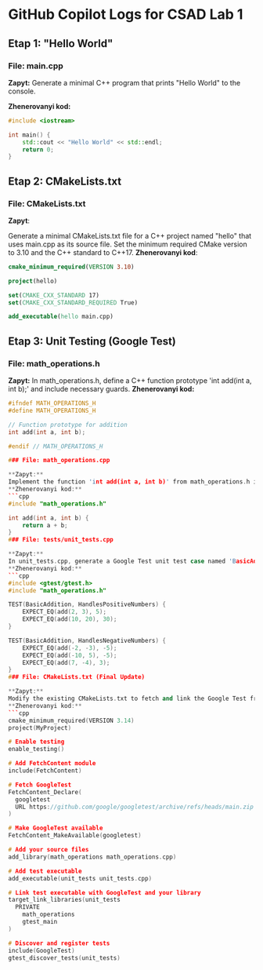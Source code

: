# GitHub Copilot Logs for CSAD Lab 1

## Etap 1: "Hello World"

### File: main.cpp

**Zapyt:**
Generate a minimal C++ program that prints "Hello World" to the console.


**Zhenerovanyi kod:**
```cpp
#include <iostream>

int main() {
    std::cout << "Hello World" << std::endl;
    return 0;
}
```
## Etap 2: CMakeLists.txt
### File: CMakeLists.txt
**Zapyt**:

Generate a minimal CMakeLists.txt file for a C++ project named "hello" that uses main.cpp as its source file. Set the minimum required CMake version to 3.10 and the C++ standard to C++17.
**Zhenerovanyi kod**:
 ```cmake 
cmake_minimum_required(VERSION 3.10)

project(hello)

set(CMAKE_CXX_STANDARD 17)
set(CMAKE_CXX_STANDARD_REQUIRED True)

add_executable(hello main.cpp)
```
## Etap 3: Unit Testing (Google Test)

### File: math_operations.h

**Zapyt:**
In math_operations.h, define a C++ function prototype 'int add(int a, int b);' and include necessary guards.
**Zhenerovanyi kod:**
```cpp
#ifndef MATH_OPERATIONS_H
#define MATH_OPERATIONS_H

// Function prototype for addition
int add(int a, int b);

#endif // MATH_OPERATIONS_H

### File: math_operations.cpp

**Zapyt:**
Implement the function 'int add(int a, int b)' from math_operations.h in math_operations.cpp to simply return the sum of a and b.
**Zhenerovanyi kod:**
```cpp
#include "math_operations.h"

int add(int a, int b) {
    return a + b;
}
### File: tests/unit_tests.cpp

**Zapyt:**
In unit_tests.cpp, generate a Google Test unit test case named 'BasicAddition' for the function 'int add(int a, int b)' from math_operations.h. Ensure it tests positive and negative numbers.
**Zhenerovanyi kod:**
```cpp
#include <gtest/gtest.h>
#include "math_operations.h"

TEST(BasicAddition, HandlesPositiveNumbers) {
    EXPECT_EQ(add(2, 3), 5);
    EXPECT_EQ(add(10, 20), 30);
}

TEST(BasicAddition, HandlesNegativeNumbers) {
    EXPECT_EQ(add(-2, -3), -5);
    EXPECT_EQ(add(-10, 5), -5);
    EXPECT_EQ(add(7, -4), 3);
}
### File: CMakeLists.txt (Final Update)

**Zapyt:**
Modify the existing CMakeLists.txt to fetch and link the Google Test framework using FetchContent.
**Zhenerovanyi kod:**
```cpp
cmake_minimum_required(VERSION 3.14)
project(MyProject)

# Enable testing
enable_testing()

# Add FetchContent module
include(FetchContent)

# Fetch GoogleTest
FetchContent_Declare(
  googletest
  URL https://github.com/google/googletest/archive/refs/heads/main.zip
)

# Make GoogleTest available
FetchContent_MakeAvailable(googletest)

# Add your source files
add_library(math_operations math_operations.cpp)

# Add test executable
add_executable(unit_tests unit_tests.cpp)

# Link test executable with GoogleTest and your library
target_link_libraries(unit_tests
  PRIVATE
    math_operations
    gtest_main
)

# Discover and register tests
include(GoogleTest)
gtest_discover_tests(unit_tests)
